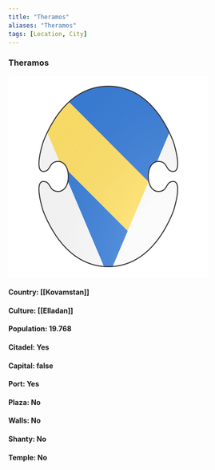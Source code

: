 ```yaml
---
title: "Theramos"
aliases: "Theramos"
tags: [Location, City]
---
```

### Theramos
![](attachment/9d38f3f88dbe90e493b7726662a1ad75.svg)

#### Country: [[Kovamstan]]

#### Culture: [[Elladan]]

#### Population: 19.768

#### Citadel: Yes

#### Capital: false

#### Port: Yes

#### Plaza: No

#### Walls: No

#### Shanty: No

#### Temple: No

